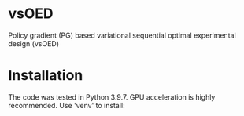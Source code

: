 # vsOED
Policy gradient (PG) based variational sequential optimal experimental design (vsOED)


# Installation
The code was tested in Python 3.9.7. GPU acceleration is highly recommended.
Use 'venv' to install:
